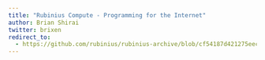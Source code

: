 ```yaml
---
title: "Rubinius Compute - Programming for the Internet"
author: Brian Shirai
twitter: brixen
redirect_to:
  - https://github.com/rubinius/rubinius-archive/blob/cf54187d421275eec7d2db0abd5d4c059755b577/_posts/2015-11-10-rubinius-compute-programming-for-the-internet.markdown
---
```

